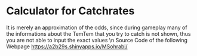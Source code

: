 # Calculator for Catchrates
It is merely an approximation of the odds, since during gameplay many of the informations about the TemTem that you try to catch is not shown, thus you are 
not able to input the exact values \n
Source Code of the following Webpage
https://a2b29s.shinyapps.io/MSohrabi/
